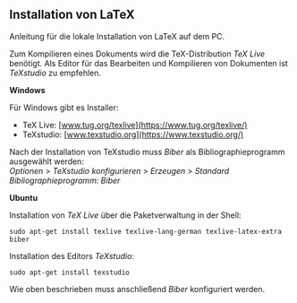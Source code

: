 ## Installation von LaTeX

Anleitung für die lokale Installation von LaTeX auf dem PC.

Zum Kompilieren eines Dokuments wird die TeX-Distribution *TeX Live* benötigt. Als Editor für das Bearbeiten und Kompilieren von Dokumenten ist *TeXstudio* zu empfehlen.

**Windows**

Für Windows gibt es Installer:

- TeX Live: [www.tug.org/texlive](https://www.tug.org/texlive/)
- TeXstudio: [www.texstudio.org](https://www.texstudio.org/)

Nach der Installation von TeXstudio muss *Biber* als Bibliographieprogramm ausgewählt werden:  
*Optionen* > *TeXstudio konfigurieren* > *Erzeugen* > *Standard Bibliographieprogramm: Biber*

**Ubuntu**

Installation von *TeX Live* über die Paketverwaltung in der Shell:

    sudo apt-get install texlive texlive-lang-german texlive-latex-extra biber

Installation des Editors *TeXstudio*:

    sudo apt-get install texstudio

Wie oben beschrieben muss anschließend *Biber* konfiguriert werden.
